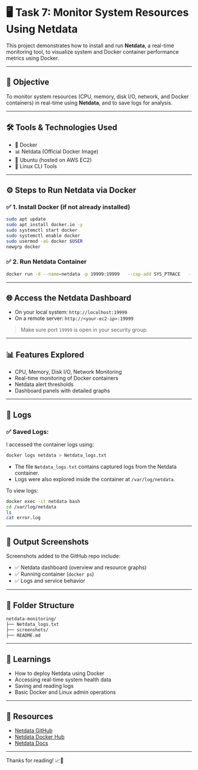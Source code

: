 # 🖥️ Task 7: Monitor System Resources Using Netdata

This project demonstrates how to install and run **Netdata**, a real-time monitoring tool, to visualize system and Docker container performance metrics using Docker.

---

## 🎯 Objective
To monitor system resources (CPU, memory, disk I/O, network, and Docker containers) in real-time using **Netdata**, and to save logs for analysis.

---

## 🛠 Tools & Technologies Used

- 🐳 Docker
- 📊 Netdata (Official Docker Image)
- 🐧 Ubuntu (hosted on AWS EC2)
- 📂 Linux CLI Tools

---

## ⚙️ Steps to Run Netdata via Docker

### ✅ 1. Install Docker (if not already installed)
```bash
sudo apt update
sudo apt install docker.io -y
sudo systemctl start docker
sudo systemctl enable docker
sudo usermod -aG docker $USER
newgrp docker
```

### ✅ 2. Run Netdata Container
```bash
docker run -d --name=netdata -p 19999:19999   --cap-add SYS_PTRACE   --security-opt apparmor=unconfined   netdata/netdata
```

---

## 🌐 Access the Netdata Dashboard

- On your local system: `http://localhost:19999`
- On a remote server: `http://<your-ec2-ip>:19999`

> Make sure port `19999` is open in your security group.

---

## 📊 Features Explored

- CPU, Memory, Disk I/O, Network Monitoring
- Real-time monitoring of Docker containers
- Netdata alert thresholds
- Dashboard panels with detailed graphs

---

## 📝 Logs

### ✅ Saved Logs:
I accessed the container logs using:
```bash
docker logs netdata > Netdata_logs.txt
```

- The file `Netdata_logs.txt` contains captured logs from the Netdata container.
- Logs were also explored inside the container at `/var/log/netdata`.

To view logs:
```bash
docker exec -it netdata bash
cd /var/log/netdata
ls
cat error.log
```

---

## 🧪 Output Screenshots

Screenshots added to the GitHub repo include:

- ✅ Netdata dashboard (overview and resource graphs)
- ✅ Running container (`docker ps`)
- ✅ Logs and service behavior

---

## 📁 Folder Structure

```bash
netdata-monitoring/
├── Netdata_logs.txt
├── screenshots/
├── README.md
```

---

## 📌 Learnings

- How to deploy Netdata using Docker
- Accessing real-time system health data
- Saving and reading logs
- Basic Docker and Linux admin operations

---

## 🔗 Resources

- [Netdata GitHub](https://github.com/netdata/netdata)
- [Netdata Docker Hub](https://hub.docker.com/r/netdata/netdata)
- [Netdata Docs](https://learn.netdata.cloud/docs/agent/packaging/docker)

---

Thanks for reading! 📈🧠
